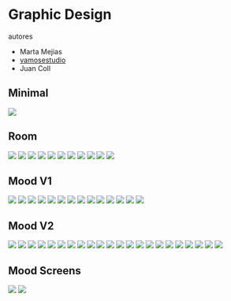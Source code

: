 # Graphic Design

autores

* Marta Mejias
* [vamosestudio](http://www.vamosestudio.com/)
* Juan Coll 

## Minimal

![](../../../.gitbook/assets/shine-studies-gfx-design-1-.jpg)

## Room

![](../../../.gitbook/assets/shine-studies-gfx-design-2-.jpg) ![](../../../.gitbook/assets/shine-studies-gfx-design-3-.jpg) ![](../../../.gitbook/assets/shine-studies-gfx-design-4-.jpg) ![](../../../.gitbook/assets/shine-studies-gfx-design-5-.jpg) ![](../../../.gitbook/assets/shine-studies-gfx-design-6-.jpg) ![](../../../.gitbook/assets/shine-studies-gfx-design-7-.jpg) ![](../../../.gitbook/assets/shine-studies-gfx-design-8-.jpg) ![](../../../.gitbook/assets/shine-studies-gfx-design-9-.jpg) ![](../../../.gitbook/assets/shine-studies-gfx-design-10-.jpg) ![](../../../.gitbook/assets/shine-studies-gfx-design-11-.jpg) ![](../../../.gitbook/assets/shine-studies-gfx-design-12-.jpg)

## Mood V1



![](../../../.gitbook/assets/shine-studies-gfx-design-13-.jpg) ![](../../../.gitbook/assets/shine-studies-gfx-design-14-.jpg) ![](../../../.gitbook/assets/shine-studies-gfx-design-15-.jpg) ![](../../../.gitbook/assets/shine-studies-gfx-design-16-.jpg) ![](../../../.gitbook/assets/shine-studies-gfx-design-17-.jpg) ![](../../../.gitbook/assets/shine-studies-gfx-design-18-.jpg) ![](../../../.gitbook/assets/shine-studies-gfx-design-19-.jpg) ![](../../../.gitbook/assets/shine-studies-gfx-design-20-.jpg) ![](../../../.gitbook/assets/shine-studies-gfx-design-21-.jpg) ![](../../../.gitbook/assets/shine-studies-gfx-design-22-.jpg) ![](../../../.gitbook/assets/shine-studies-gfx-design-23-.jpg) ![](../../../.gitbook/assets/shine-studies-gfx-design-24-.jpg) ![](../../../.gitbook/assets/shine-studies-gfx-design-25-.jpg) ![](../../../.gitbook/assets/shine-studies-gfx-design-26-.jpg)

## Mood V2

![](../../../.gitbook/assets/shine-studies-gfx-design-26-.jpg) ![](../../../.gitbook/assets/shine-studies-gfx-design-27-.jpg) ![](../../../.gitbook/assets/shine-studies-gfx-design-28-.jpg) ![](../../../.gitbook/assets/shine-studies-gfx-design-29-.jpg) ![](../../../.gitbook/assets/shine-studies-gfx-design-30-.jpg) ![](../../../.gitbook/assets/shine-studies-gfx-design-31-.jpg) ![](../../../.gitbook/assets/shine-studies-gfx-design-32-.jpg) ![](../../../.gitbook/assets/shine-studies-gfx-design-33-.jpg) ![](../../../.gitbook/assets/shine-studies-gfx-design-34-.jpg) ![](../../../.gitbook/assets/shine-studies-gfx-design-35-.jpg) ![](../../../.gitbook/assets/shine-studies-gfx-design-36-.jpg) ![](../../../.gitbook/assets/shine-studies-gfx-design-37-.jpg) ![](../../../.gitbook/assets/shine-studies-gfx-design-38-.jpg) ![](../../../.gitbook/assets/shine-studies-gfx-design-39-.jpg) ![](../../../.gitbook/assets/shine-studies-gfx-design-40-.jpg) ![](../../../.gitbook/assets/shine-studies-gfx-design-41-.jpg) ![](../../../.gitbook/assets/shine-studies-gfx-design-42-.jpg) ![](../../../.gitbook/assets/shine-studies-gfx-design-43-.jpg) ![](../../../.gitbook/assets/shine-studies-gfx-design-44-.jpg) ![](../../../.gitbook/assets/shine-studies-gfx-design-45-.jpg) ![](../../../.gitbook/assets/shine-studies-gfx-design-46-.jpg) ![](../../../.gitbook/assets/shine-studies-gfx-design-47-.jpg)

## Mood Screens

![](../../../.gitbook/assets/shine-studies-gfx-design-48-.jpg) ![](../../../.gitbook/assets/shine-studies-gfx-design-49-.jpg)


